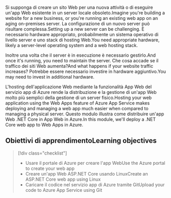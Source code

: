 <span data-ttu-id="dfff3-101">Si supponga di creare un sito Web per una nuova attività o di eseguire un'app Web esistente in un server locale obsoleto.</span><span class="sxs-lookup"><span data-stu-id="dfff3-101">Imagine you're building a website for a new business, or you're running an existing web app on an aging on-premises server.</span></span> <span data-ttu-id="dfff3-102">La configurazione di un nuovo server può risultare complessa.</span><span class="sxs-lookup"><span data-stu-id="dfff3-102">Setting up a new server can be challenging.</span></span> <span data-ttu-id="dfff3-103">È necessario hardware appropriato, probabilmente un sistema operativo di livello server e uno stack di hosting Web.</span><span class="sxs-lookup"><span data-stu-id="dfff3-103">You need appropriate hardware, likely a server-level operating system and a web hosting stack.</span></span> 

<span data-ttu-id="dfff3-104">Inoltre una volta che il server è in esecuzione è necessario gestirlo.</span><span class="sxs-lookup"><span data-stu-id="dfff3-104">And once it's running, you need to maintain the server.</span></span> <span data-ttu-id="dfff3-105">Che cosa accade se il traffico dei siti Web aumenta?</span><span class="sxs-lookup"><span data-stu-id="dfff3-105">And what happens if your website traffic increases?</span></span> <span data-ttu-id="dfff3-106">Potrebbe essere necessario investire in hardware aggiuntivo.</span><span class="sxs-lookup"><span data-stu-id="dfff3-106">You may need to invest in additional hardware.</span></span>

<span data-ttu-id="dfff3-107">L'hosting dell'applicazione Web mediante la funzionalità App Web del servizio app di Azure rende la distribuzione e la gestione di un'app Web molto più semplici della gestione di un server fisico.</span><span class="sxs-lookup"><span data-stu-id="dfff3-107">Hosting your web application using the Web Apps feature of Azure App Service makes deploying and managing a web app much easier when compared to managing a physical server.</span></span> <span data-ttu-id="dfff3-108">Questo modulo illustra come distribuire un'app Web .NET Core in App Web in Azure.</span><span class="sxs-lookup"><span data-stu-id="dfff3-108">In this module, we'll deploy a .NET Core web app to Web Apps in Azure.</span></span>

## <a name="learning-objectives"></a><span data-ttu-id="dfff3-109">Obiettivi di apprendimento</span><span class="sxs-lookup"><span data-stu-id="dfff3-109">Learning objectives</span></span>

> [!div class="checklist"]
> * <span data-ttu-id="dfff3-110">Usare il portale di Azure per creare l'app Web</span><span class="sxs-lookup"><span data-stu-id="dfff3-110">Use the Azure portal to create your web app</span></span>
> * <span data-ttu-id="dfff3-111">Creare un'app Web ASP.NET Core usando Linux</span><span class="sxs-lookup"><span data-stu-id="dfff3-111">Create an ASP.NET Core web app using Linux</span></span>
> * <span data-ttu-id="dfff3-112">Caricare il codice nel servizio app di Azure tramite Git</span><span class="sxs-lookup"><span data-stu-id="dfff3-112">Upload your code to Azure App Service using Git</span></span>
